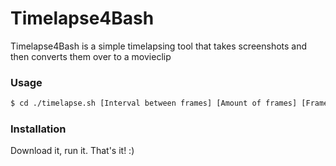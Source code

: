 # Timelapse4Bash
Timelapse4Bash is a simple timelapsing tool that takes screenshots and then converts them over to a movieclip

### Usage
```sh
$ cd ./timelapse.sh [Interval between frames] [Amount of frames] [Framerate of final clip] [Name of clip]
```

### Installation
Download it, run it. That's it! :)
